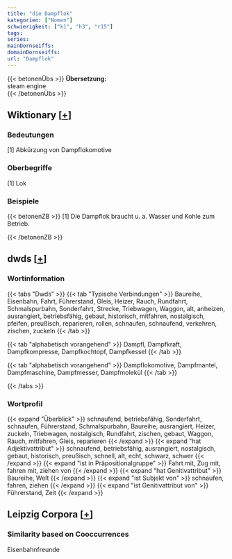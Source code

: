 ```yaml
---
title: "die Dampflok"
kategorien: ["Nomen"]
schwierigkeit: ["k1", "h3", "r15"]
tags:
series:
mainDornseiffs:
domainDornseiffs:
url: "Dampflok"
---
```


{{< betonenÜbs >}}
**Übersetzung:**  
steam engine  
{{< /betonenÜbs >}}

## Wiktionary [[+](https://de.wiktionary.org/wiki/Dampflok)]

### Bedeutungen
[1] Abkürzung von Dampflokomotive  

### Oberbegriffe
[1] Lok  

### Beispiele
{{< betonenZB >}}
[1] Die Dampflok braucht u. a. Wasser und Kohle zum Betrieb.  

{{< /betonenZB >}}


## dwds [[+](https://www.dwds.de/wb/Dampflok)]

### Wortinformation
{{< tabs "Dwds" >}}
{{< tab "Typische Verbindungen" >}}
Baureihe, Eisenbahn, Fahrt, Führerstand, Gleis, Heizer, Rauch, Rundfahrt, Schmalspurbahn, Sonderfahrt, Strecke, Triebwagen, Waggon, alt, anheizen, ausrangiert, betriebsfähig, gebaut, historisch, mitfahren, nostalgisch, pfeifen, preußisch, reparieren, rollen, schnaufen, schnaufend, verkehren, zischen, zuckeln
{{< /tab >}}

{{< tab "alphabetisch vorangehend" >}}
Dampfl, Dampfkraft, Dampfkompresse, Dampfkochtopf, Dampfkessel
{{< /tab >}}

{{< tab "alphabetisch vorangehend" >}}
Dampflokomotive, Dampfmantel, Dampfmaschine, Dampfmesser, Dampfmolekül
{{< /tab >}}

{{< /tabs >}}

### Wortprofil
{{< expand "Überblick" >}} schnaufend, betriebsfähig, Sonderfahrt, schnaufen, Führerstand, Schmalspurbahn, Baureihe, ausrangiert, Heizer, zuckeln, Triebwagen, nostalgisch, Rundfahrt, zischen, gebaut, Waggon, Rauch, mitfahren, Gleis, reparieren {{< /expand >}}
{{< expand "hat Adjektivattribut" >}} schnaufend, betriebsfähig, ausrangiert, nostalgisch, gebaut, historisch, preußisch, schnell, alt, echt, schwarz, schwer {{< /expand >}}
{{< expand "ist in Präpositionalgruppe" >}} Fahrt mit, Zug mit, fahren mit, ziehen von {{< /expand >}}
{{< expand "hat Genitivattribut" >}} Baureihe, Welt {{< /expand >}}
{{< expand "ist Subjekt von" >}} schnaufen, fahren, ziehen {{< /expand >}}
{{< expand "ist Genitivattribut von" >}} Führerstand, Zeit {{< /expand >}}

## Leipzig Corpora [[+](https://corpora.uni-leipzig.de/en/res?word=Dampflok&corpusId=deu_newscrawl-public_2018)]


### Similarity based on Cooccurrences
Eisenbahnfreunde

